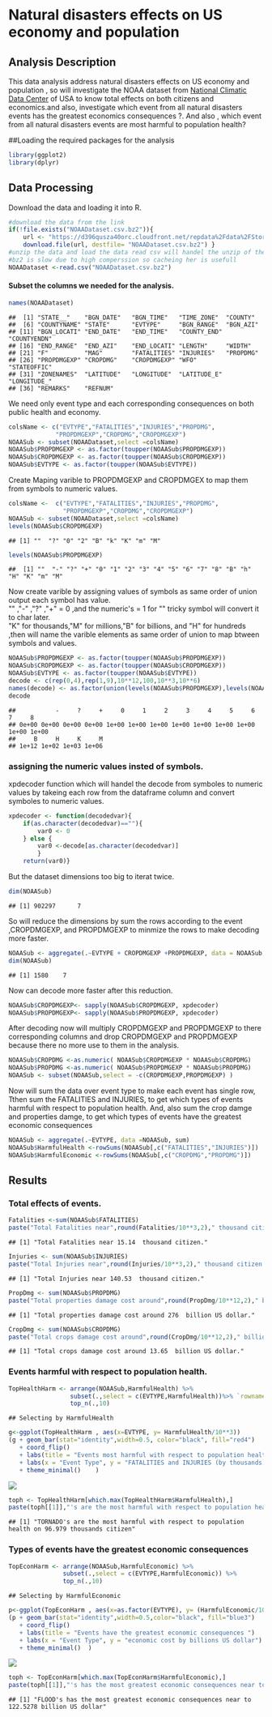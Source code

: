 # Natural disasters effects on US economy and population

## Analysis Description
This data analysis address natural disasters effects on US economy and population , so will investigate the NOAA dataset from [National Climatic Data Center](https://www.ncdc.noaa.gov/) of USA to know total effects on both citizens and economics.and also, investigate which event from all natural disasters events has the greatest economics consequences  ?. And also , which event from all natural disasters events are most harmful to population health?

##Loading the required packages for the analysis

```r
library(ggplot2)
library(dplyr)
```
## Data Processing 
Download the data and loading it into R.

```r
#download the data from the link
if(!file.exists("NOAADataset.csv.bz2")){
    url <- "https://d396qusza40orc.cloudfront.net/repdata%2Fdata%2FStormData.csv.bz2"
    download.file(url, destfile= "NOAADataset.csv.bz2") }
#unzip the data and load the data read csv will handel the unzip of the file 
#bz2 is slow due to high comperssion so cacheing her is usefull
NOAADataset <-read.csv("NOAADataset.csv.bz2")
```
#### Subset the columns we needed for the analysis.

```r
names(NOAADataset)
```

```
##  [1] "STATE__"    "BGN_DATE"   "BGN_TIME"   "TIME_ZONE"  "COUNTY"    
##  [6] "COUNTYNAME" "STATE"      "EVTYPE"     "BGN_RANGE"  "BGN_AZI"   
## [11] "BGN_LOCATI" "END_DATE"   "END_TIME"   "COUNTY_END" "COUNTYENDN"
## [16] "END_RANGE"  "END_AZI"    "END_LOCATI" "LENGTH"     "WIDTH"     
## [21] "F"          "MAG"        "FATALITIES" "INJURIES"   "PROPDMG"   
## [26] "PROPDMGEXP" "CROPDMG"    "CROPDMGEXP" "WFO"        "STATEOFFIC"
## [31] "ZONENAMES"  "LATITUDE"   "LONGITUDE"  "LATITUDE_E" "LONGITUDE_"
## [36] "REMARKS"    "REFNUM"
```
We need only event type and each corresponding consequences on both public health and economy.

```r
colsName <- c("EVTYPE","FATALITIES","INJURIES","PROPDMG",
             "PROPDMGEXP","CROPDMG","CROPDMGEXP")
NOAASub <- subset(NOAADataset,select =colsName)
NOAASub$PROPDMGEXP <- as.factor(toupper(NOAASub$PROPDMGEXP))
NOAASub$CROPDMGEXP <- as.factor(toupper(NOAASub$CROPDMGEXP))
NOAASub$EVTYPE <- as.factor(toupper(NOAASub$EVTYPE))
```
Create Maping varible to PROPDMGEXP and CROPDMGEX to map them from symbols to numeric values.

```r
colsName <-  c("EVTYPE","FATALITIES","INJURIES","PROPDMG",
               "PROPDMGEXP","CROPDMG","CROPDMGEXP")
NOAASub <- subset(NOAADataset,select =colsName)
levels(NOAASub$CROPDMGEXP)
```

```
## [1] ""  "?" "0" "2" "B" "k" "K" "m" "M"
```

```r
levels(NOAASub$PROPDMGEXP)
```

```
##  [1] ""  "-" "?" "+" "0" "1" "2" "3" "4" "5" "6" "7" "8" "B" "h" "H" "K" "m" "M"
```
Now create varible by assigning values of symbols as same order of union output each symbol has value.   
"" ,"-" ,"?" ,"+" = 0 ,and the numeric's = 1 for "" tricky symbol will convert it to char later.    
"K" for thousands,"M" for millions,"B" for billions, and "H" for hundreds ,then will name the varible elements as same order of union to map btween symbols and values.

```r
NOAASub$PROPDMGEXP <- as.factor(toupper(NOAASub$PROPDMGEXP))
NOAASub$CROPDMGEXP <- as.factor(toupper(NOAASub$CROPDMGEXP))
NOAASub$EVTYPE <- as.factor(toupper(NOAASub$EVTYPE))
decode <- c(rep(0,4),rep(1,9),10**12,100,10**3,10**6)
names(decode) <- as.factor(union(levels(NOAASub$PROPDMGEXP),levels(NOAASub$CROPDMGEXP)))
decode
```

```
##           -     ?     +     0     1     2     3     4     5     6     7     8 
## 0e+00 0e+00 0e+00 0e+00 1e+00 1e+00 1e+00 1e+00 1e+00 1e+00 1e+00 1e+00 1e+00 
##     B     H     K     M 
## 1e+12 1e+02 1e+03 1e+06
```
### assigning the numeric values insted of symbols.      
xpdecoder function which will handel the decode from symboles to numeric values by takeing each row from the dataframe column and convert symboles to numeric values.

```r
xpdecoder <- function(decodedvar){
    if(as.character(decodedvar)==""){
        var0 <- 0
    } else {
        var0 <-decode[as.character(decodedvar)]
        }
    return(var0)}
```
But the dataset dimensions too big to iterat twice. 

```r
dim(NOAASub)
```

```
## [1] 902297      7
```
So will reduce the dimensions by sum the rows according to the event ,CROPDMGEXP, and PROPDMGEXP to minmize the rows to make decoding more faster. 

```r
NOAASub <- aggregate(.~EVTYPE + CROPDMGEXP +PROPDMGEXP, data = NOAASub, sum)
dim(NOAASub)
```

```
## [1] 1580    7
```
Now can decode more faster after this reduction.

```r
NOAASub$CROPDMGEXP<- sapply(NOAASub$CROPDMGEXP, xpdecoder)
NOAASub$PROPDMGEXP<- sapply(NOAASub$PROPDMGEXP, xpdecoder)
```
After decoding now will multiply CROPDMGEXP and PROPDMGEXP to there corresponding columns
and drop CROPDMGEXP and PROPDMGEXP because there no more use to them in the analysis.

```r
NOAASub$CROPDMG <-as.numeric( NOAASub$CROPDMGEXP * NOAASub$CROPDMG)
NOAASub$PROPDMG <-as.numeric( NOAASub$PROPDMGEXP * NOAASub$PROPDMG)
NOAASub <- subset(NOAASub,select = -c(CROPDMGEXP,PROPDMGEXP) )
```
Now will sum the data over event type to make each event has single row,
Tthen sum the FATALITIES and INJURIES, to get which types of events harmful with respect to population health.
And, also sum the crop damge and properties damge, to get which types of events have the greatest economic consequences 

```r
NOAASub <- aggregate(.~EVTYPE, data =NOAASub, sum)
NOAASub$HarmfulHealth <-rowSums(NOAASub[,c("FATALITIES","INJURIES")])
NOAASub$HarmfulEconomic <-rowSums(NOAASub[,c("CROPDMG","PROPDMG")])
```
      
## Results
### Total effects of events.

```r
Fatalities <-sum(NOAASub$FATALITIES)
paste("Total Fatalities near",round(Fatalities/10**3,2)," thousand citizen.")
```

```
## [1] "Total Fatalities near 15.14  thousand citizen."
```

```r
Injuries <- sum(NOAASub$INJURIES)
paste("Total Injuries near",round(Injuries/10**3,2)," thousand citizen.")
```

```
## [1] "Total Injuries near 140.53  thousand citizen."
```

```r
PropDmg <- sum(NOAASub$PROPDMG)
paste("Total properties damage cost around",round(PropDmg/10**12,2)," billion US dollar.")
```

```
## [1] "Total properties damage cost around 276  billion US dollar."
```

```r
CropDmg <- sum(NOAASub$CROPDMG)
paste("Total crops damage cost around",round(CropDmg/10**12,2)," billion US dollar.")
```

```
## [1] "Total crops damage cost around 13.65  billion US dollar."
```
     
### Events harmful with respect to population health.

```r
TopHealthHarm <- arrange(NOAASub,HarmfulHealth) %>%
                 subset(.,select = c(EVTYPE,HarmfulHealth))%>% `rownames<-`(.,NULL) %>%
                 top_n(.,10) 
```

```
## Selecting by HarmfulHealth
```

```r
g<-ggplot(TopHealthHarm , aes(x=EVTYPE, y= HarmfulHealth/10**3)) 
(g + geom_bar(stat="identity",width=0.5, color="black", fill="red4")
   + coord_flip()
   + labs(title = "Events most harmful with respect to population health") 
   + labs(x = "Event Type", y = "FATALITIES and INJURIES (by thousands)")
   + theme_minimal()    )
```

![](RmarkdownRm_files/figure-html/unnamed-chunk-14-1.png)<!-- -->

```r
toph <- TopHealthHarm[which.max(TopHealthHarm$HarmfulHealth),]
paste(toph[[1]],"'s are the most harmful with respect to population health on ",round(toph[2]/10**3,4)," thousands citizen",sep = "")
```

```
## [1] "TORNADO's are the most harmful with respect to population health on 96.979 thousands citizen"
```
            
### Types of events have the greatest economic consequences

```r
TopEconHarm <- arrange(NOAASub,HarmfulEconomic) %>%
               subset(.,select = c(EVTYPE,HarmfulEconomic)) %>%
               top_n(.,10)
```

```
## Selecting by HarmfulEconomic
```

```r
p<-ggplot(TopEconHarm , aes(x=as.factor(EVTYPE), y= (HarmfulEconomic/10**12))) 
(p + geom_bar(stat="identity",width=0.5,color="black", fill="blue3")
   + coord_flip()
   + labs(title = "Events have the greatest economic consequences ") 
   + labs(x = "Event Type", y = "economic cost by billions US dollar")
   + theme_minimal()  )
```

![](RmarkdownRm_files/figure-html/unnamed-chunk-15-1.png)<!-- -->

```r
toph <- TopEconHarm[which.max(TopEconHarm$HarmfulEconomic),]
paste(toph[[1]],"'s has the most greatest economic consequences near to  ",round(toph[2]/10**12,4)," billion US dollar",sep = "")
```

```
## [1] "FLOOD's has the most greatest economic consequences near to  122.5278 billion US dollar"
```

